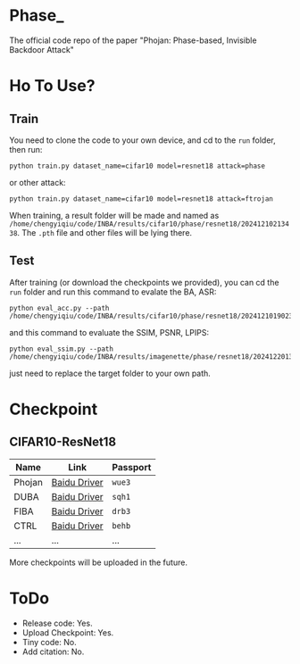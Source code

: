 # Phase_

The official code repo of the paper "Phojan: Phase-based, Invisible Backdoor Attack"

# Ho To Use?

## Train

You need to clone the code to your own device, and cd to the `run` folder, then run:

```she
python train.py dataset_name=cifar10 model=resnet18 attack=phase
```

or other attack:

```shell
python train.py dataset_name=cifar10 model=resnet18 attack=ftrojan
```

When training, a result folder will be made and named as `/home/chengyiqiu/code/INBA/results/cifar10/phase/resnet18/20241210213438`. The `.pth` file and other files will be lying there.

 ## Test

After training (or download the checkpoints we provided), you can cd the `run` folder and run this command to evalate the BA, ASR:

```shell
python eval_acc.py --path /home/chengyiqiu/code/INBA/results/cifar10/phase/resnet18/20241210190231
```

and this command to evaluate the SSIM, PSNR, LPIPS:

```shell
python eval_ssim.py --path /home/chengyiqiu/code/INBA/results/imagenette/phase/resnet18/20241220131213
```

just need to replace the target folder to your own path.

# Checkpoint

## CIFAR10-ResNet18
| Name   | Link                                                         | Passport |
| ------ | ------------------------------------------------------------ | -------- |
| Phojan | [Baidu Driver](https://pan.baidu.com/s/1VnHQdKn9ANXkohf66HDntA) | `wue3`   |
| DUBA   | [Baidu Driver](https://pan.baidu.com/s/19igEsHyVS8sCNzOklmcIsA) | `sqh1`   |
| FIBA   | [Baidu Driver](https://pan.baidu.com/s/1tkwBTRDv8AtkZVjCnF32Iw) | `drb3`   |
| CTRL   | [Baidu Driver](https://pan.baidu.com/s/1nutIRQ7M0poqZ4zDvmLAiQ) | `behb`   |
| ...    | ...                                                          | ...      |

More checkpoints will be uploaded in the future.

# ToDo

- Release code: Yes.
- Upload Checkpoint: Yes.
- Tiny code: No.
- Add citation: No.